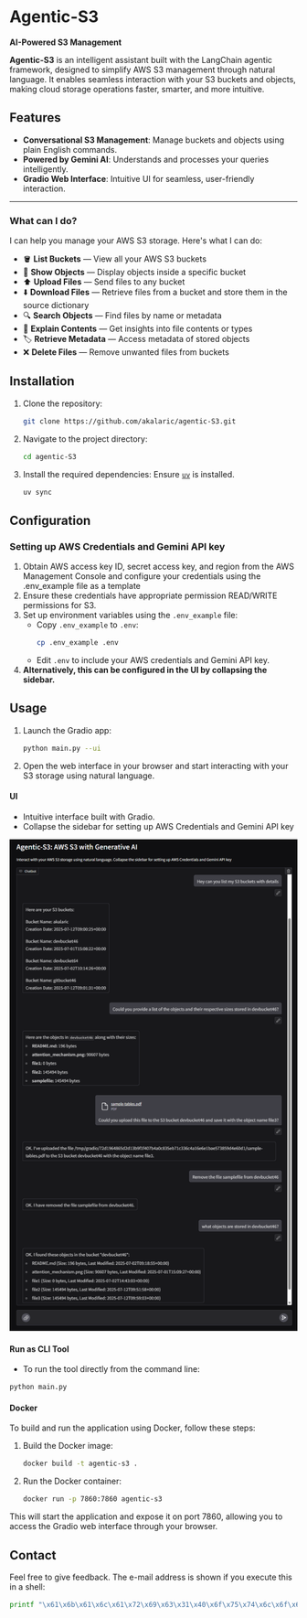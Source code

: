 # Agentic-S3
**AI-Powered S3 Management**


**Agentic-S3** is an intelligent assistant built with the LangChain agentic framework, designed to simplify AWS S3 management through natural language. It enables seamless interaction with your S3 buckets and objects, making cloud storage operations faster, smarter, and more intuitive.

## Features

- **Conversational S3 Management**: Manage buckets and objects using plain English commands.
- **Powered by Gemini AI**: Understands and processes your queries intelligently.
- **Gradio Web Interface**: Intuitive UI for seamless, user-friendly interaction.

---

### What can I do?

I can help you manage your AWS S3 storage. Here's what I can do:

- 🪣 **List Buckets** — View all your AWS S3 buckets  
- 📁 **Show Objects** — Display objects inside a specific bucket  
- ⬆️ **Upload Files** — Send files to any bucket  
- ⬇️ **Download Files** — Retrieve files from a bucket and store them in the source dictionary
- 🔍 **Search Objects** — Find files by name or metadata  
- 🧠 **Explain Contents** — Get insights into file contents or types  
- 🏷️ **Retrieve Metadata** — Access metadata of stored objects  
- ❌ **Delete Files** — Remove unwanted files from buckets  

## Installation

1. Clone the repository:
   ```bash
   git clone https://github.com/akalaric/agentic-S3.git
   ```

2. Navigate to the project directory:
   ```bash
   cd agentic-S3
   ```

3. Install the required dependencies:
Ensure [`uv`](https://github.com/astral-sh/uv) is installed.

   ```bash
   uv sync
   ```

## Configuration

### Setting up AWS Credentials and Gemini API key
1. Obtain AWS access key ID, secret access key, and region from the AWS Management Console and configure your credentials using the .env_example file as a template
2. Ensure these credentials have appropriate permission READ/WRITE  permissions for S3.
3. Set up environment variables using the `.env_example` file:
   - Copy `.env_example` to `.env`:
     ```bash
     cp .env_example .env
     ```
   - Edit `.env` to include your AWS credentials and Gemini API key.
4. **Alternatively, this can be configured in the UI by collapsing the sidebar.**

## Usage

1. Launch the Gradio app:
   ```bash
   python main.py --ui
   ```
2. Open the web interface in your browser and start interacting with your S3 storage using natural language.

#### UI
- Intuitive interface built with Gradio.
- Collapse the sidebar for setting up AWS Credentials and Gemini API key
  
![UI](configs/gradio_ui.png)

#### Run as CLI Tool
- To run the tool directly from the command line:
```bash
python main.py
```
#### Docker

To build and run the application using Docker, follow these steps:

1. Build the Docker image:
   ```bash
   docker build -t agentic-s3 .
   ```

2. Run the Docker container:
   ```bash
   docker run -p 7860:7860 agentic-s3
   ```

This will start the application and expose it on port 7860, allowing you to access the Gradio web interface through your browser.

## Contact

Feel free to give feedback. The e-mail address is shown if you execute this in a shell:

```sh
printf "\x61\x6b\x61\x6c\x61\x72\x69\x63\x31\x40\x6f\x75\x74\x6c\x6f\x6f\x6b\x2e\x63\x6f\x6d\x0a"
```




